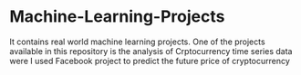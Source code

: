 # Machine-Learning-Projects
It contains real world machine learning projects. One of the projects available in this repository is the analysis of Crptocurrency time series data were I used Facebook project to predict the future price of cryptocurrency
